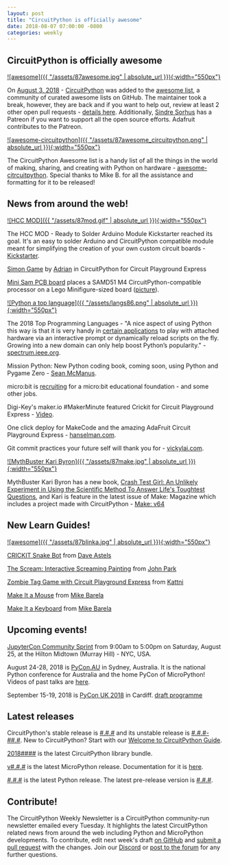 ```yaml
---
layout: post
title: "CircuitPython is officially awesome"
date: 2018-08-07 07:00:00 -0800
categories: weekly
---
```


## CircuitPython is officially awesome

[![awesome]({{ "/assets/87awesome.jpg" | absolute_url }}){:width="550px"}](https://github.com/sindresorhus/awesome)

On [August 3, 2018](https://twitter.com/awesome__re/status/1025240714718797824) - [CircuitPython](https://github.com/adafruit/awesome-circuitpython) was added to the [awesome list](https://github.com/sindresorhus/awesome), a community of curated awesome lists on GitHub. The maintainer took a break, however, they are back and if you want to help out, review at least 2 other open pull requests - [details here](https://github.com/sindresorhus/awesome/issues/1363). Additionally, [Sindre Sorhus](https://www.patreon.com/sindresorhus/overview) has a Patreon if you want to support all the open source efforts. Adafruit contributes to the Patreon.

[![awesome-circuitpython]({{ "/assets/87awesome_circuitpython.png" | absolute_url }}){:width="550px"}](https://github.com/adafruit/awesome-circuitpython)

The CircuitPython Awesome list is a handy list of all the things in the world of making, sharing, and creating with Python on hardware - [awesome-citrcuitpython](https://github.com/adafruit/awesome-circuitpython). Special thanks to Mike B. for all the assistance and formatting for it to be released!

## News from around the web!

[![HCC MOD]({{ "/assets/87mod.gif" | absolute_url }}){:width="550px"}](https://www.kickstarter.com/projects/idlehandsdev/hcc-mod-ready-to-solder-arduino-module)

The HCC MOD - Ready to Solder Arduino Module Kickstarter reached its goal. It's an easy to solder Arduino and CircuitPython compatible module meant for simplifying the creation of your own custom circuit boards - [Kickstarter](https://www.kickstarter.com/projects/idlehandsdev/hcc-mod-ready-to-solder-arduino-module).

[Simon Game](https://github.com/Factoid/circuit_playground_examples/blob/master/simon.py) by [Adrian](https://twitter.com/wpgFactoid) in CircuitPython for Circuit Playground Express

[Mini Sam PCB board](https://github.com/bwshockley/Mini-SAM-D51) places a SAMD51 M4 CircuitPython-compatible processor on a Lego Minifigure-sized board ([picture](https://twitter.com/bwshockley/status/1024407259298717696/photo/1)).

[![Python a top language]({{ "/assets/langs86.png" | absolute_url }}){:width="550px"}](https://spectrum.ieee.org/at-work/innovation/the-2018-top-programming-languages.amp.html)

The 2018 Top Programming Languages - "A nice aspect of using Python this way is that it is very handy in [certain applications](https://spectrum.ieee.org/geek-life/hands-on/build-an-illuminated-halloween-costume-with-the-wearable-gemma-m0-microcontroller) to play with attached hardware via an interactive prompt or dynamically reload scripts on the fly. Growing into a new domain can only help boost Python’s popularity." - [spectrum.ieee.org](https://spectrum.ieee.org/at-work/innovation/the-2018-top-programming-languages.amp.html).

Mission Python: New Python coding book, coming soon, using Python and Pygame Zero - [Sean McManus](https://news.sean.co.uk/2018/08/coming-soon-mission-python.html).

micro:bit is [recruiting](https://micro-bit-educational-foundation.workable.com/) for a micro:bit educational foundation - and some other jobs.

Digi-Key's maker.io #MakerMinute featured Crickit for Circuit Playground Express - [Video](https://youtu.be/jH_-5ld5Nk8).

One click deploy for MakeCode and the amazing AdaFruit Circuit Playground Express - [hanselman.com](https://www.hanselman.com/blog/OneClickDeployForMakeCodeAndTheAmazingAdaFruitCircuitPlaygroundExpress.aspx).

Git commit practices your future self will thank you for - [vickylai.com](https://vickylai.com/verbose/git-commit-practices-your-future-self-will-thank-you-for/).

[![MythBuster Kari Byron]({{ "/assets/87make.jpg" | absolute_url }}){:width="550px"}](http://www.mydigitalpublication.com/publication/?i=509876)

MythBuster Kari Byron has a new book, [Crash Test Girl: An Unlikely Experiment in Using the Scientific Method To Answer Life's Toughtest Questions](https://www.harpercollins.com/9780062749772/crash-test-girl/), and Kari is feature in the latest issue of Make: Magazine which includes a project made with CircuitPython - [Make: v64](http://www.mydigitalpublication.com/publication/?i=509876)

## New Learn Guides!

[![awesome]({{ "/assets/87blinka.jpg" | absolute_url }}){:width="550px"}](https://learn.adafruit.com/crickit-snake-bot/overview)

[CRICKIT Snake Bot](https://learn.adafruit.com/crickit-snake-bot/overview) from [Dave Astels](https://learn.adafruit.com/users/dastels)

[The Scream: Interactive Screaming Painting](https://learn.adafruit.com/the-scream-munch-screaming-interactive-scream-painting) from [John Park](https://learn.adafruit.com/users/johnpark)

[Zombie Tag Game with Circuit Playground Express](https://learn.adafruit.com/circuit-playground-express-ir-zombie-game) from [Kattni](https://learn.adafruit.com/users/kattni)

[Make It a Mouse](https://learn.adafruit.com/make-it-a-mouse) from [Mike Barela](https://learn.adafruit.com/users/MikeBarela)

[Make It a Keyboard](https://learn.adafruit.com/make-it-a-keyboard) from [Mike Barela](https://learn.adafruit.com/users/MikeBarela)

## Upcoming events!

[JupyterCon Community Sprint](https://www.eventbrite.com/e/jupytercon-community-sprint-day-tickets-48679310127) from 9:00am to 5:00pm on Saturday, August 25, at the Hilton Midtown (Murray Hill) - NYC, USA.

August 24-28, 2018 is [PyCon.AU](https://2018.pycon-au.org/) in Sydney, Australia. It is the national Python conference for Australia and the home PyCon of MicroPython! Videos of past talks are [here](https://www.youtube.com/user/PyConAU).

September 15-19, 2018 is [PyCon UK 2018](https://2018.pyconuk.org/) in Cardiff. [draft programme](https://2018.pyconuk.org/programme/)

## Latest releases

CircuitPython's stable release is [#.#.#](https://github.com/adafruit/circuitpython/releases/latest) and its unstable release is [#.#.#-##.#](https://github.com/adafruit/circuitpython/releases). New to CircuitPython? Start with our [Welcome to CircuitPython Guide](https://learn.adafruit.com/welcome-to-circuitpython).

[2018####](https://github.com/adafruit/Adafruit_CircuitPython_Bundle/releases/latest) is the latest CircuitPython library bundle.

[v#.#.#](https://micropython.org/download) is the latest MicroPython release. Documentation for it is [here](http://docs.micropython.org/en/latest/pyboard/).

[#.#.#](https://www.python.org/downloads/) is the latest Python release. The latest pre-release version is [#.#.#](https://www.python.org/download/pre-releases/).

## Contribute!

The CircuitPython Weekly Newsletter is a CircuitPython community-run newsletter emailed every Tuesday. It highlights the latest CircuitPython related news from around the web including Python and MicroPython developments. To contribute, edit next week's draft [on GitHub](https://github.com/adafruit/circuitpython-weekly-newsletter/tree/gh-pages/_drafts) and [submit a pull request](https://help.github.com/articles/editing-files-in-your-repository/) with the changes. Join our [Discord](https://adafru.it/discord) or [post to the forum](https://forums.adafruit.com/viewforum.php?f=60) for any further questions.

